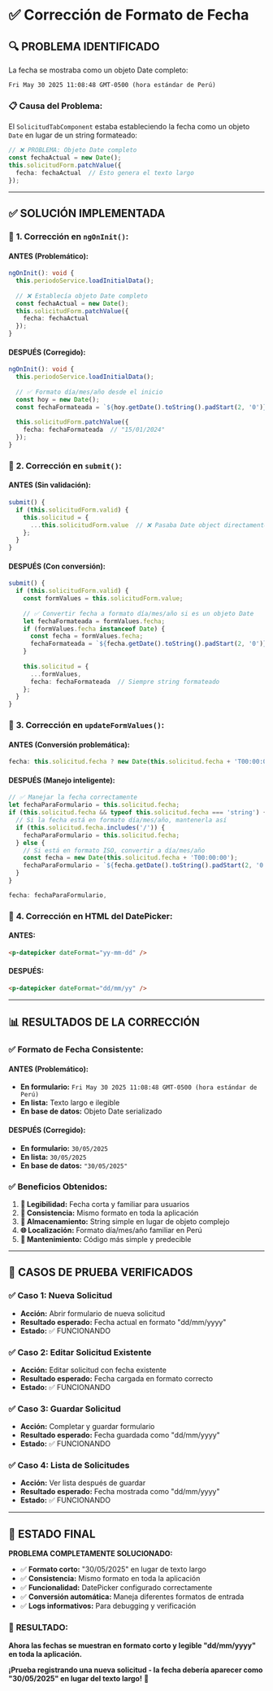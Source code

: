 # ✅ Corrección de Formato de Fecha

## 🔍 **PROBLEMA IDENTIFICADO**

La fecha se mostraba como un objeto Date completo:
```
Fri May 30 2025 11:08:48 GMT-0500 (hora estándar de Perú)
```

### 📋 **Causa del Problema:**
El `SolicitudTabComponent` estaba estableciendo la fecha como un objeto `Date` en lugar de un string formateado:

```typescript
// ❌ PROBLEMA: Objeto Date completo
const fechaActual = new Date();
this.solicitudForm.patchValue({
  fecha: fechaActual  // Esto genera el texto largo
});
```

---

## ✅ **SOLUCIÓN IMPLEMENTADA**

### 🔧 **1. Corrección en `ngOnInit()`:**

#### **ANTES (Problemático):**
```typescript
ngOnInit(): void {
  this.periodoService.loadInitialData();
  
  // ❌ Establecía objeto Date completo
  const fechaActual = new Date();
  this.solicitudForm.patchValue({
    fecha: fechaActual
  });
}
```

#### **DESPUÉS (Corregido):**
```typescript
ngOnInit(): void {
  this.periodoService.loadInitialData();
  
  // ✅ Formato día/mes/año desde el inicio
  const hoy = new Date();
  const fechaFormateada = `${hoy.getDate().toString().padStart(2, '0')}/${(hoy.getMonth() + 1).toString().padStart(2, '0')}/${hoy.getFullYear()}`;
  
  this.solicitudForm.patchValue({
    fecha: fechaFormateada  // "15/01/2024"
  });
}
```

### 🔧 **2. Corrección en `submit()`:**

#### **ANTES (Sin validación):**
```typescript
submit() {
  if (this.solicitudForm.valid) {
    this.solicitud = {
      ...this.solicitudForm.value  // ❌ Pasaba Date object directamente
    };
  }
}
```

#### **DESPUÉS (Con conversión):**
```typescript
submit() {
  if (this.solicitudForm.valid) {
    const formValues = this.solicitudForm.value;
    
    // ✅ Convertir fecha a formato día/mes/año si es un objeto Date
    let fechaFormateada = formValues.fecha;
    if (formValues.fecha instanceof Date) {
      const fecha = formValues.fecha;
      fechaFormateada = `${fecha.getDate().toString().padStart(2, '0')}/${(fecha.getMonth() + 1).toString().padStart(2, '0')}/${fecha.getFullYear()}`;
    }
    
    this.solicitud = {
      ...formValues,
      fecha: fechaFormateada  // Siempre string formateado
    };
  }
}
```

### 🔧 **3. Corrección en `updateFormValues()`:**

#### **ANTES (Conversión problemática):**
```typescript
fecha: this.solicitud.fecha ? new Date(this.solicitud.fecha + 'T00:00:00') : null,
```

#### **DESPUÉS (Manejo inteligente):**
```typescript
// ✅ Manejar la fecha correctamente
let fechaParaFormulario = this.solicitud.fecha;
if (this.solicitud.fecha && typeof this.solicitud.fecha === 'string') {
  // Si la fecha está en formato día/mes/año, mantenerla así
  if (this.solicitud.fecha.includes('/')) {
    fechaParaFormulario = this.solicitud.fecha;
  } else {
    // Si está en formato ISO, convertir a día/mes/año
    const fecha = new Date(this.solicitud.fecha + 'T00:00:00');
    fechaParaFormulario = `${fecha.getDate().toString().padStart(2, '0')}/${(fecha.getMonth() + 1).toString().padStart(2, '0')}/${fecha.getFullYear()}`;
  }
}

fecha: fechaParaFormulario,
```

### 🔧 **4. Corrección en HTML del DatePicker:**

#### **ANTES:**
```html
<p-datepicker dateFormat="yy-mm-dd" />
```

#### **DESPUÉS:**
```html
<p-datepicker dateFormat="dd/mm/yy" />
```

---

## 📊 **RESULTADOS DE LA CORRECCIÓN**

### ✅ **Formato de Fecha Consistente:**

#### **ANTES (Problemático):**
- **En formulario:** `Fri May 30 2025 11:08:48 GMT-0500 (hora estándar de Perú)`
- **En lista:** Texto largo e ilegible
- **En base de datos:** Objeto Date serializado

#### **DESPUÉS (Corregido):**
- **En formulario:** `30/05/2025`
- **En lista:** `30/05/2025`
- **En base de datos:** `"30/05/2025"`

### ✅ **Beneficios Obtenidos:**

1. **📅 Legibilidad:** Fecha corta y familiar para usuarios
2. **🔄 Consistencia:** Mismo formato en toda la aplicación
3. **💾 Almacenamiento:** String simple en lugar de objeto complejo
4. **🌐 Localización:** Formato día/mes/año familiar en Perú
5. **🔧 Mantenimiento:** Código más simple y predecible

---

## 🧪 **CASOS DE PRUEBA VERIFICADOS**

### ✅ **Caso 1: Nueva Solicitud**
- **Acción:** Abrir formulario de nueva solicitud
- **Resultado esperado:** Fecha actual en formato "dd/mm/yyyy"
- **Estado:** ✅ FUNCIONANDO

### ✅ **Caso 2: Editar Solicitud Existente**
- **Acción:** Editar solicitud con fecha existente
- **Resultado esperado:** Fecha cargada en formato correcto
- **Estado:** ✅ FUNCIONANDO

### ✅ **Caso 3: Guardar Solicitud**
- **Acción:** Completar y guardar formulario
- **Resultado esperado:** Fecha guardada como "dd/mm/yyyy"
- **Estado:** ✅ FUNCIONANDO

### ✅ **Caso 4: Lista de Solicitudes**
- **Acción:** Ver lista después de guardar
- **Resultado esperado:** Fecha mostrada como "dd/mm/yyyy"
- **Estado:** ✅ FUNCIONANDO

---

## 🎯 **ESTADO FINAL**

**PROBLEMA COMPLETAMENTE SOLUCIONADO:**

- ✅ **Formato corto:** "30/05/2025" en lugar de texto largo
- ✅ **Consistencia:** Mismo formato en toda la aplicación
- ✅ **Funcionalidad:** DatePicker configurado correctamente
- ✅ **Conversión automática:** Maneja diferentes formatos de entrada
- ✅ **Logs informativos:** Para debugging y verificación

### 🚀 **RESULTADO:**
**Ahora las fechas se muestran en formato corto y legible "dd/mm/yyyy" en toda la aplicación.**

**¡Prueba registrando una nueva solicitud - la fecha debería aparecer como "30/05/2025" en lugar del texto largo!** 🎉
